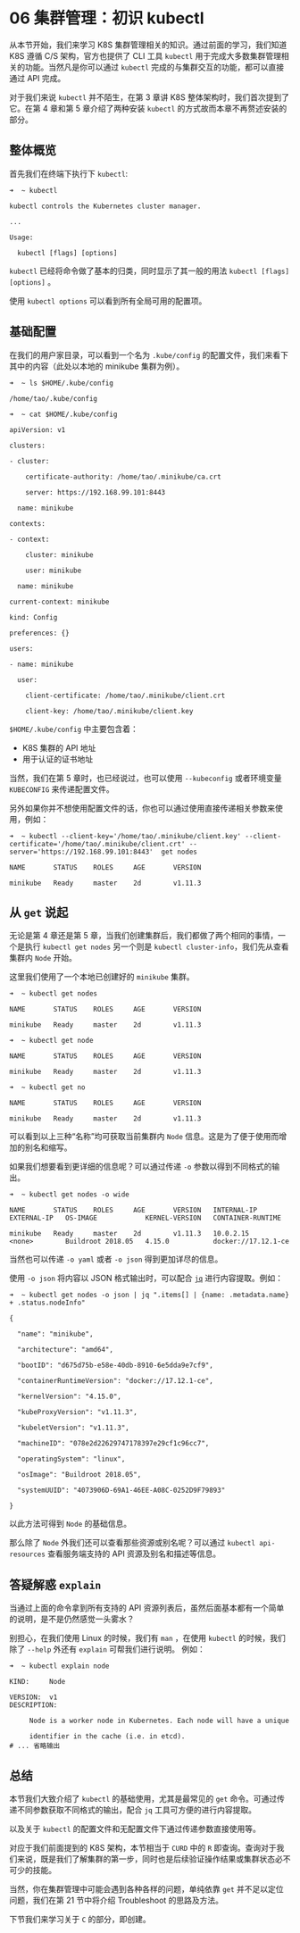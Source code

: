 # 06 集群管理：初识 kubectl

从本节开始，我们来学习 K8S 集群管理相关的知识。通过前面的学习，我们知道 K8S 遵循 C/S 架构，官方也提供了 CLI 工具 `kubectl` 用于完成大多数集群管理相关的功能。当然凡是你可以通过 `kubectl` 完成的与集群交互的功能，都可以直接通过 API 完成。

对于我们来说 `kubectl` 并不陌生，在第 3 章讲 K8S 整体架构时，我们首次提到了它。在第 4 章和第 5 章介绍了两种安装 `kubectl` 的方式故而本章不再赘述安装的部分。

## 整体概览

首先我们在终端下执行下 `kubectl`:

```
➜  ~ kubectl                

kubectl controls the Kubernetes cluster manager.

...

Usage:

  kubectl [flags] [options]

```

`kubectl` 已经将命令做了基本的归类，同时显示了其一般的用法 `kubectl [flags] [options]` 。

使用 `kubectl options` 可以看到所有全局可用的配置项。

## 基础配置

在我们的用户家目录，可以看到一个名为 `.kube/config` 的配置文件，我们来看下其中的内容（此处以本地的 minikube 集群为例）。

```
➜  ~ ls $HOME/.kube/config 

/home/tao/.kube/config

➜  ~ cat $HOME/.kube/config

apiVersion: v1

clusters:

- cluster:

    certificate-authority: /home/tao/.minikube/ca.crt

    server: https://192.168.99.101:8443

  name: minikube

contexts:

- context:

    cluster: minikube

    user: minikube

  name: minikube

current-context: minikube

kind: Config

preferences: {}

users:

- name: minikube

  user:

    client-certificate: /home/tao/.minikube/client.crt

    client-key: /home/tao/.minikube/client.key

```

`$HOME/.kube/config` 中主要包含着：

- K8S 集群的 API 地址
- 用于认证的证书地址

当然，我们在第 5 章时，也已经说过，也可以使用 `--kubeconfig` 或者环境变量 `KUBECONFIG` 来传递配置文件。

另外如果你并不想使用配置文件的话，你也可以通过使用直接传递相关参数来使用，例如：

```
➜  ~ kubectl --client-key='/home/tao/.minikube/client.key' --client-certificate='/home/tao/.minikube/client.crt' --server='https://192.168.99.101:8443'  get nodes

NAME       STATUS    ROLES     AGE       VERSION

minikube   Ready     master    2d        v1.11.3

```

## 从 `get` 说起

无论是第 4 章还是第 5 章，当我们创建集群后，我们都做了两个相同的事情，一个是执行 `kubectl get nodes` 另一个则是 `kubectl cluster-info`，我们先从查看集群内 `Node` 开始。

这里我们使用了一个本地已创建好的 `minikube` 集群。

```
➜  ~ kubectl get nodes

NAME       STATUS    ROLES     AGE       VERSION

minikube   Ready     master    2d        v1.11.3

➜  ~ kubectl get node

NAME       STATUS    ROLES     AGE       VERSION

minikube   Ready     master    2d        v1.11.3

➜  ~ kubectl get no

NAME       STATUS    ROLES     AGE       VERSION

minikube   Ready     master    2d        v1.11.3

```

可以看到以上三种“名称”均可获取当前集群内 `Node` 信息。这是为了便于使用而增加的别名和缩写。

如果我们想要看到更详细的信息呢？可以通过传递 `-o` 参数以得到不同格式的输出。

```
➜  ~ kubectl get nodes -o wide 

NAME       STATUS    ROLES     AGE       VERSION   INTERNAL-IP   EXTERNAL-IP   OS-IMAGE            KERNEL-VERSION   CONTAINER-RUNTIME

minikube   Ready     master    2d        v1.11.3   10.0.2.15     <none>        Buildroot 2018.05   4.15.0           docker://17.12.1-ce

```

当然也可以传递 `-o yaml` 或者 `-o json` 得到更加详尽的信息。

使用 `-o json` 将内容以 JSON 格式输出时，可以配合 [`jq`](https://stedolan.github.io/jq/) 进行内容提取。例如：

```
➜  ~ kubectl get nodes -o json | jq ".items[] | {name: .metadata.name} + .status.nodeInfo"

{

  "name": "minikube",

  "architecture": "amd64",

  "bootID": "d675d75b-e58e-40db-8910-6e5dda9e7cf9",

  "containerRuntimeVersion": "docker://17.12.1-ce",

  "kernelVersion": "4.15.0",

  "kubeProxyVersion": "v1.11.3",

  "kubeletVersion": "v1.11.3",

  "machineID": "078e2d22629747178397e29cf1c96cc7",

  "operatingSystem": "linux",

  "osImage": "Buildroot 2018.05",

  "systemUUID": "4073906D-69A1-46EE-A08C-0252D9F79893"

}

```

以此方法可得到 `Node` 的基础信息。

那么除了 `Node` 外我们还可以查看那些资源或别名呢？可以通过 `kubectl api-resources` 查看服务端支持的 API 资源及别名和描述等信息。

## 答疑解惑 `explain`

当通过上面的命令拿到所有支持的 API 资源列表后，虽然后面基本都有一个简单的说明，是不是仍然感觉一头雾水？

别担心，在我们使用 Linux 的时候，我们有 `man` ，在使用 `kubectl` 的时候，我们除了 `--help` 外还有 `explain` 可帮我们进行说明。 例如：

```
➜  ~ kubectl explain node                                                                                                              

KIND:     Node

VERSION:  v1
DESCRIPTION:              

     Node is a worker node in Kubernetes. Each node will have a unique

     identifier in the cache (i.e. in etcd).
# ... 省略输出

```

## 总结

本节我们大致介绍了 `kubectl` 的基础使用，尤其是最常见的 `get` 命令。可通过传递不同参数获取不同格式的输出，配合 `jq` 工具可方便的进行内容提取。

以及关于 `kubectl` 的配置文件和无配置文件下通过传递参数直接使用等。

对应于我们前面提到的 K8S 架构，本节相当于 `CURD` 中的 `R` 即查询。查询对于我们来说，既是我们了解集群的第一步，同时也是后续验证操作结果或集群状态必不可少的技能。

当然，你在集群管理中可能会遇到各种各样的问题，单纯依靠 `get` 并不足以定位问题，我们在第 21 节中将介绍 Troubleshoot 的思路及方法。

下节我们来学习关于 `C` 的部分，即创建。
